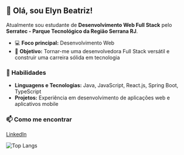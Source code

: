 ## 👋 Olá, sou Elyn Beatriz!

Atualmente sou estudante de **Desenvolvimento Web Full Stack** pelo **Serratec - Parque Tecnológico da Região Serrana RJ**.

- 💻 **Foco principal:** Desenvolvimento Web
- 🎯 **Objetivo:** Tornar-me uma desenvolvedora Full Stack versátil e construir uma carreira sólida em tecnologia

### 🌱 Habilidades

- **Linguagens e Tecnologias:** Java, JavaScript, React.js, Spring Boot, TypeScript
- **Projetos:** Experiência em desenvolvimento de aplicações web e aplicativos mobile

### 📫 Como me encontrar

[LinkedIn](https://www.linkedin.com/in/elyn-beatriz-v-959381150/)

![Top Langs](https://github-readme-stats.vercel.app/api/top-langs/?username=LynBv&layout=compact&theme=dracula)

